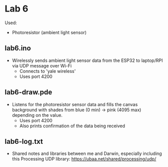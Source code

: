# Lab 6

Used:
- Photoresistor (ambient light sensor)

lab6.ino
--------
- Wirelessly sends ambient light sensor data from the ESP32 to laptop/RPI via UDP message over Wi-Fi
  - Connects to 'yale wireless'
  - Uses port 4200

lab6-draw.pde
-------------
- Listens for the photoresistor sensor data and fills the canvas background with shades from blue (0 min) -> pink (4095 max) depending on the value.
  - Uses port 4200
  - Also prints confirmation of the data being received

lab6-log.txt
--------------
- Shared notes and libraries between me and Darwin, especially including this Processing UDP library: https://ubaa.net/shared/processing/udp/

